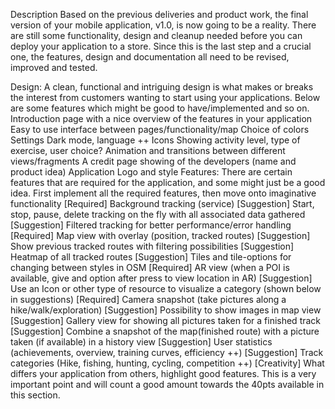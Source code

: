 Description
Based on the previous deliveries and product work, the final version of your mobile application, v1.0, is now going to be a reality. There are still some functionality, design and cleanup needed before you can deploy your application to a store. Since this is the last step and a crucial one, the features, design and documentation all need to be revised, improved and tested. 

Design: A clean, functional and intriguing design is what makes or breaks the interest from customers wanting to start using your applications. Below are some features which might be good to have/implemented and so on. 
Introduction page with a nice overview of the features in your application
Easy to use interface between pages/functionality/map
Choice of colors
Settings
Dark mode, language ++
Icons
Showing activity level, type of exercise, user choice?
Animation and transitions between different views/fragments
A credit page showing of the developers (name and product idea)
Application Logo and style
Features: There are certain features that are required for the application, and some might just be a good idea. First implement all the required features, then move onto imaginative functionality
[Required] Background tracking (service)
[Suggestion] Start, stop, pause, delete tracking on the fly with all associated data gathered
[Suggestion] Filtered tracking for better performance/error handling
[Required] Map view with overlay (position, tracked routes)
[Suggestion] Show previous tracked routes with filtering possibilities 
[Suggestion] Heatmap of all tracked routes
[Suggestion] Tiles and tile-options for changing between styles in OSM 
[Required] AR view (when a POI is available, give and option after press to view location in AR)
[Suggestion] Use an Icon or other type of resource to visualize a category (shown below in suggestions)
[Required] Camera snapshot (take pictures along a hike/walk/exploration) 
[Suggestion] Possibility to show images in map view
[Suggestion] Gallery view for showing all pictures taken for a finished track
[Suggestion] Combine a snapshot of the map(finished route) with a picture taken (if available) in a history view
[Suggestion] User statistics (achievements, overview, training curves, efficiency ++)
[Suggestion] Track categories (Hike, fishing, hunting, cycling, competition ++)
[Creativity] What differs your application from others, highlight good features. This is a very important point and will count a good amount towards the 40pts available in this section.  
